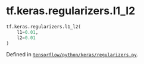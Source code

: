 <div itemscope itemtype="http://developers.google.com/ReferenceObject">
<meta itemprop="name" content="tf.keras.regularizers.l1_l2" />
</div>

# tf.keras.regularizers.l1_l2

``` python
tf.keras.regularizers.l1_l2(
    l1=0.01,
    l2=0.01
)
```



Defined in [`tensorflow/python/keras/regularizers.py`](https://www.tensorflow.org/code/tensorflow/python/keras/regularizers.py).

